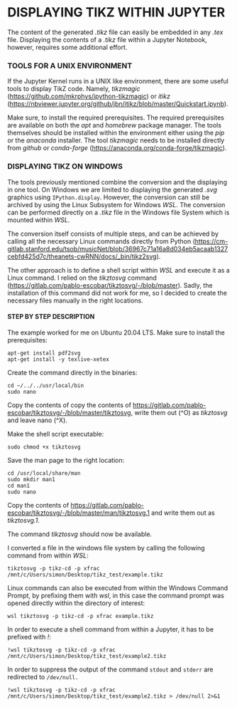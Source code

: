 # DISPLAYING TIKZ WITHIN JUPYTER

The content of the generated _.tikz_ file can easily be embedded in any _.tex_ file. Displaying the contents of a
_.tikz_ file within a Jupyter Notebook, however, requires some additional effort.

### TOOLS FOR A UNIX ENVIRONMENT

If the Jupyter Kernel runs in a UNIX like environment, there are some useful tools to display TikZ code. Namely,
_tikzmagic_ (https://github.com/mkrphys/ipython-tikzmagic) or _itikz_
(https://nbviewer.jupyter.org/github/jbn/itikz/blob/master/Quickstart.ipynb).

Make sure, to install the required prerequisites. The required prerequisites are available on both the _apt_ and
_homebrew_ package manager. The tools themselves should be installed within the environment either using the _pip_ or
the _anaconda_ installer. The tool _tikzmagic_ needs to be installed directly from _github_ or _conda-forge_
(https://anaconda.org/conda-forge/tikzmagic).

### DISPLAYING TIKZ ON WINDOWS

The tools previously mentioned combine the conversion and the displaying in one tool. On Windows we are limited to
displaying the generated _.svg_ graphics using ```IPython.display```. However, the conversion can still be archived by
using the Linux Subsystem for Windows _WSL_. The conversion can be performed directly on a _.tikz_ file in the Windows
file System which is mounted within _WSL_.

The conversion itself consists of multiple steps, and can be achieved by calling all the necessary Linux commands
directly from Python
(https://cm-gitlab.stanford.edu/tsob/musicNet/blob/36967c71a16a8d034eb5acaab1327cebfd425d7c/theanets-cwRNN/docs/_bin/tikz2svg).

The other approach is to define a shell script within _WSL_ and execute it as a Linux command. I relied on the
_tikztosvg_ command (https://gitlab.com/pablo-escobar/tikztosvg/-/blob/master). Sadly, the installation of this command
did not work for me, so I decided to create the necessary files manually in the right locations.

#### STEP BY STEP DESCRIPTION

The example worked for me on Ubuntu 20.04 LTS. Make sure to install the prerequisites:

```shell script
apt-get install pdf2svg
apt-get install -y texlive-xetex
```

Create the command directly in the binaries:

```shell script
cd ~/../../usr/local/bin
sudo nano
```

Copy the contents of copy the contents of https://gitlab.com/pablo-escobar/tikztosvg/-/blob/master/tikztosvg, write them
out (^O) as _tikztosvg_ and leave nano (^X).

Make the shell script executable:

```shell script
sudo chmod +x tikztosvg
```

Save the man page to the right location:

```shell script
cd /usr/local/share/man
sudo mkdir man1
cd man1
sudo nano
```

Copy the contents of https://gitlab.com/pablo-escobar/tikztosvg/-/blob/master/man/tikztosvg.1 and write them out as
_tikztosvg.1_.

The command _tikztosvg_ should now be available.

I converted a file in the windows file system by calling the following command from within _WSL_:

```shell script
tikztosvg -p tikz-cd -p xfrac /mnt/c/Users/simon/Desktop/tikz_test/example.tikz
```

Linux commands can also be executed from within the Windows Command Prompt, by prefixing them with _wsl_, in this case
the command prompt was opened directly within the directory of interest:

```shell script
wsl tikztosvg -p tikz-cd -p xfrac example.tikz
```

In order to execute a shell command from within a Jupyter, it has to be prefixed with _!_:

```shell script
!wsl tikztosvg -p tikz-cd -p xfrac /mnt/c/Users/simon/Desktop/tikz_test/example2.tikz
```
 
In order to suppress the output of the command ```stdout``` and ```stderr``` are redirected to ```/dev/null.```

```shell script
!wsl tikztosvg -p tikz-cd -p xfrac /mnt/c/Users/simon/Desktop/tikz_test/example2.tikz > /dev/null 2>&1
```

